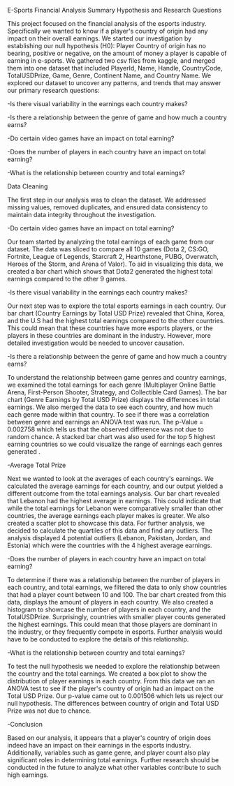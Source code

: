 
E-Sports Financial Analysis Summary Hypothesis and Research Questions

This project focused on the financial analysis of the esports industry. Specifically we wanted to know if a player's country of origin had any impact on their overall earnings. We started our investigation by establishing our null hypothesis (H0): Player Country of origin has no bearing, positive or negative, on the amount of money a player is capable of earning in e-sports. We gathered two csv files from kaggle, and merged them into one dataset that included PlayerId, Name, Handle, CountryCode, TotalUSDPrize, Game, Genre, Continent Name, and Country Name. We explored our dataset to uncover any patterns, and trends that may answer our primary research questions:

-Is there visual variability in the earnings each country makes?

-Is there a relationship between the genre of game and how much a country earns?

-Do certain video games have an impact on total earning?

-Does the number of players in each country have an impact on total earning?

-What is the relationship between country and total earnings?

Data Cleaning

The first step in our analysis was to clean the dataset. We addressed missing values, removed duplicates, and ensured data consistency to maintain data integrity throughout the investigation.

-Do certain video games have an impact on total earning?

Our team started by analyzing the total earnings of each game from our dataset. The data was sliced to compare all 10 games (Dota 2, CS:GO, Fortnite, League of Legends, Starcraft 2, Hearthstone, PUBG, Overwatch, Heroes of the Storm, and Arena of Valor). To aid in visualizing this data, we created a bar chart which shows that Dota2 generated the highest total earnings compared to the other 9 games.

-Is there visual variability in the earnings each country makes?

Our next step was to explore the total esports earnings in each country. Our bar chart (Country Earnings by Total USD Prize) revealed that China, Korea, and the U.S had the highest total earnings compared to the other countries. This could mean that these countries have more esports players, or the players in these countries are dominant in the industry. However, more detailed investigation would be needed to uncover causation.

-Is there a relationship between the genre of game and how much a country earns?

To understand the relationship between game genres and country earnings, we examined the total earnings for each genre (Multiplayer Online Battle Arena, First-Person Shooter, Strategy, and Collectible Card Games). The bar chart (Genre Earnings by Total USD Prize) displays the differences in total earnings. We also merged the data to see each country, and how much each genre made within that country. To see if there was a correlation between genre and earnings an ANOVA test was run. The p-Value = 0.002758 which tells us that the observed difference was not due to random chance. A stacked bar chart was also used for the top 5 highest earning countries so we could visualize the range of earnings each genres generated .

-Average Total Prize

Next we wanted to look at the averages of each country's earnings. We calculated the average earnings for each country, and our output yielded a different outcome from the total earnings analysis. Our bar chart revealed that Lebanon had the highest average in earnings. This could indicate that while the total earnings for Lebanon were comparatively smaller than other countries, the average earnings each player makes is greater. We also created a scatter plot to showcase this data. For further analysis, we decided to calculate the quartiles of this data and find any outliers. The analysis displayed 4 potential outliers (Lebanon, Pakistan, Jordan, and Estonia) which were the countries with the 4 highest average earnings.

-Does the number of players in each country have an impact on total earning?

To determine if there was a relationship between the number of players in each country, and total earnings, we filtered the data to only show countries that had a player count between 10 and 100. The bar chart created from this data, displays the amount of players in each country. We also created a histogram to showcase the number of players in each country, and the TotalUSDPrize. Surprisingly, countries with smaller player counts generated the highest earnings. This could mean that those players are dominant in the industry, or they frequently compete in esports. Further analysis would have to be conducted to explore the details of this relationship.

-What is the relationship between country and total earnings?

To test the null hypothesis we needed to explore the relationship between the country and the total earnings. We created a box plot to show the distribution of player earnings in each country. From this data we ran an ANOVA test to see if the player's country of origin had an impact on the Total USD Prize. Our p-value came out to 0.001506 which lets us reject our null hypothesis. The differences between country of origin and Total USD Prize was not due to chance.

-Conclusion

Based on our analysis, it appears that a player's country of origin does indeed have an impact on their earnings in the esports industry. Additionally, variables such as game genre, and player count also play significant roles in determining total earnings. Further research should be conducted in the future to analyze what other variables contribute to such high earnings.
